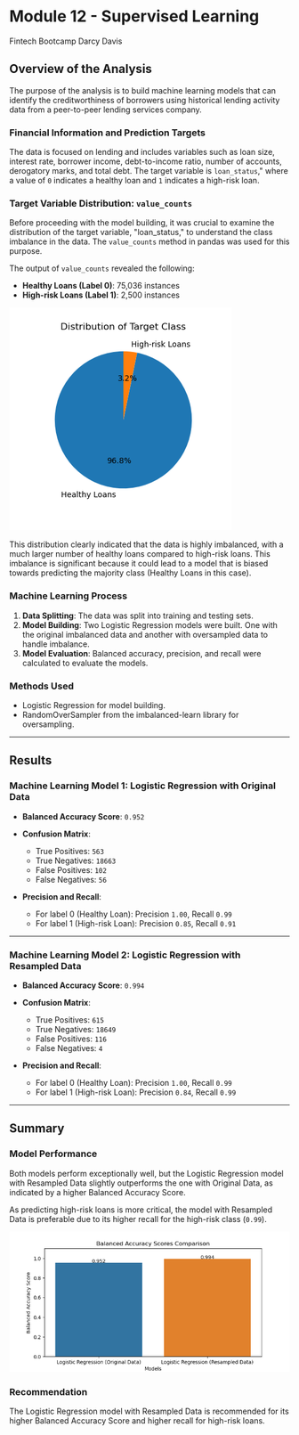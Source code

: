 # Module 12 - Supervised Learning
Fintech Bootcamp
Darcy Davis

## Overview of the Analysis

The purpose of the analysis is to build machine learning models that can identify the creditworthiness of borrowers using historical lending activity data from a peer-to-peer lending services company.

### Financial Information and Prediction Targets

The data is focused on lending and includes variables such as loan size, interest rate, borrower income, debt-to-income ratio, number of accounts, derogatory marks, and total debt. The target variable is `loan_status`," where a value of `0` indicates a healthy loan and `1` indicates a high-risk loan.

### Target Variable Distribution: `value_counts`

Before proceeding with the model building, it was crucial to examine the distribution of the target variable, "loan_status," to understand the class imbalance in the data. The `value_counts` method in pandas was used for this purpose.

The output of `value_counts` revealed the following:

- **Healthy Loans (Label 0)**: 75,036 instances
- **High-risk Loans (Label 1)**: 2,500 instances

![Alt text](https://raw.githubusercontent.com/darcy5d/Fintech_Module_12_Homework_Assignment/main/Graphics/value_counts.png "Balanced Accuracy Scores Comparison with Original or Resampled Data")

This distribution clearly indicated that the data is highly imbalanced, with a much larger number of healthy loans compared to high-risk loans. This imbalance is significant because it could lead to a model that is biased towards predicting the majority class (Healthy Loans in this case).


### Machine Learning Process

1. **Data Splitting**: The data was split into training and testing sets.
2. **Model Building**: Two Logistic Regression models were built. One with the original imbalanced data and another with oversampled data to handle imbalance.
3. **Model Evaluation**: Balanced accuracy, precision, and recall were calculated to evaluate the models.


### Methods Used

- Logistic Regression for model building.
- RandomOverSampler from the imbalanced-learn library for oversampling.

---

## Results

### Machine Learning Model 1: Logistic Regression with Original Data

- **Balanced Accuracy Score**: `0.952`
- **Confusion Matrix**: 
  - True Positives: `563`
  - True Negatives: `18663`
  - False Positives: `102`
  - False Negatives: `56`
  
- **Precision and Recall**: 
  - For label 0 (Healthy Loan): Precision `1.00`, Recall `0.99`
  - For label 1 (High-risk Loan): Precision `0.85`, Recall `0.91`

---

### Machine Learning Model 2: Logistic Regression with Resampled Data

- **Balanced Accuracy Score**: `0.994`
- **Confusion Matrix**: 
  - True Positives: `615`
  - True Negatives: `18649`
  - False Positives: `116`
  - False Negatives: `4`
  
- **Precision and Recall**: 
  - For label 0 (Healthy Loan): Precision `1.00`, Recall `0.99`
  - For label 1 (High-risk Loan): Precision `0.84`, Recall `0.99`
---
## Summary

### Model Performance

Both models perform exceptionally well, but the Logistic Regression model with Resampled Data slightly outperforms the one with Original Data, as indicated by a higher Balanced Accuracy Score.

As predicting high-risk loans is more critical, the model with Resampled Data is preferable due to its higher recall for the high-risk class (`0.99`).

![Alt text](https://raw.githubusercontent.com/darcy5d/Fintech_Module_12_Homework_Assignment/main/Graphics/accuracy_comparison.png "Balanced Accuracy Scores Comparison with Original or Resampled Data")



### Recommendation

The Logistic Regression model with Resampled Data is recommended for its higher Balanced Accuracy Score and higher recall for high-risk loans.

